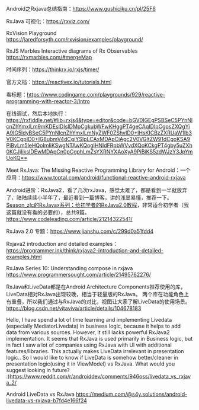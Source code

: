 Android之Rxjava总结指南：https://www.gushiciku.cn/pl/25F6

RxJava 可视化：https://rxviz.com/

RxVision Playground https://jaredforsyth.com/rxvision/examples/playground/

RxJS Marbles  Interactive diagrams of Rx Observables https://rxmarbles.com/#mergeMap

时间序列：https://thinkrx.io/rxjs/timer/ 

官方文档：https://reactivex.io/tutorials.html

看标题：https://www.codingame.com/playgrounds/929/reactive-programming-with-reactor-3/Intro

在线调试，然后本地执行：https://rxfiddle.net/#lib=rxjs4&type=editor&code=bGV0IGEgPSBSeC5PYnNlcnZhYmxlLm9mKDEsIDIsIDMpCgkubWFwKHggPT4geCAqIDIpCgpsZXQgYiA9IG5ldyBSeC5PYnNlcnZhYmxlLmNyZWF0ZShvID0+IHsKICBzZXRUaW1lb3V0KCgpID0+IG8ubmV4dCgiYSIpLCAxMDApCiAgc2V0VGltZW91dCgoKSA9PiBvLm5leHQoImIiKSwgNTAwKQogIHNldFRpbWVvdXQoKCkgPT4gby5uZXh0KCJjIiksIDEwMDApCn0pCgphLmZsYXRNYXAoXyA9PiBiKS5zdWJzY3JpYmUoKQ==

Meet RxJava: The Missing Reactive Programming Library for Android：一个应用：https://www.toptal.com/android/functional-reactive-android-rxjava

Android进阶：RxJava2，看了几次rxJava，感觉太难了，都是看到一半就放弃了，陆陆续续小半年了，最近看到一篇博客，讲的浅显易懂，推荐一下。[Season_zlc的RxJavax系列：给初学者的RxJava2.0教程](https://www.jianshu.com/c/299d0a51fdd4)，非常适合初学者（我这篇就没有看的必要的），总共9篇。https://www.codeleading.com/article/21214322541/

RxJava 2.0 专题：https://www.jianshu.com/c/299d0a51fdd4

Rxjava2 introduction and detailed examples：https://programmer.ink/think/rxjava2-introduction-and-detailed-examples.html

RxJava Series 10: Understanding compose in rxjava  https://www.programmersought.com/article/21495762276/

RxJava和LiveData都是在Android Architecture Components推荐使用的库，LiveData相对RxJava出现较晚，相当于轻量版的RxJava。
两个库在功能角色上有重叠，所以我们通过与RxJava的对比，视图让大家了解LiveData的使用场景。https://blog.csdn.net/vitaviva/article/details/104678183

Hello, I have spend a lot of time learning and implementing Livedata (especially MediatorLivedata) in business logic, because it helps to add data from various sources. However, it still lacks powerful RxJava2 implementation. It seems that RxJava is used primarily in Business logic, but in fact I saw a lot of companies using RxJava with UI with additional features/libraries. This actually makes LiveData irrelevant in presentation logic.. So I would like to know if LiveData is somehow better/cleaner in presentation logic(using it in ViewModel) vs RxJava. What would you suggest looking in future? :)https://www.reddit.com/r/androiddev/comments/946oss/livedata_vs_rxjava_2/

Android LiveData vs RxJava https://medium.com/@s4y.solutions/android-livedata-vs-rxjava-b7fd4e166f24